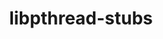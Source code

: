 ---
title: "libpthread-stubs"
layout: cache
categories: [package, develop-2025-01-19]
meta: {"versions": ["0.5"], "compilers": ["gcc@=11.1.0", "gcc@=11.4.0", "gcc@=13.2.0", "gcc@=9.4.0", "oneapi@=2024.2.1"], "oss": ["ubuntu20.04", "ubuntu22.04", "ubuntu24.04"], "platforms": ["linux"], "targets": ["neoverse_v2", "ppc64le", "x86_64_v3"], "stacks": ["data-vis-sdk", "e4s", "e4s-neoverse-v2", "e4s-oneapi", "e4s-power", "e4s-rocm-external", "hep", "ml-linux-x86_64-rocm", "root"], "num_specs": 6, "num_specs_by_stack": {"e4s-power": 1, "root": 6, "data-vis-sdk": 1, "e4s-neoverse-v2": 1, "hep": 1, "e4s": 1, "e4s-rocm-external": 1, "e4s-oneapi": 1, "ml-linux-x86_64-rocm": 1}}
spec_details: [{"hash": "vgzl6ewp5f5duv6h7a6qrzcda7yvtnd3", "compiler": "gcc@=9.4.0", "versions": ["0.5"], "os": "ubuntu20.04", "platform": "linux", "target": "ppc64le", "variants": ["build_system=autotools"], "stacks": ["e4s-power", "root"], "size": "-", "tarball": "https://binaries.spack.io/develop-2025-01-19/build_cache/linux-ubuntu20.04-ppc64le/gcc-9.4.0/libpthread-stubs-0.5/linux-ubuntu20.04-ppc64le-gcc-9.4.0-libpthread-stubs-0.5-vgzl6ewp5f5duv6h7a6qrzcda7yvtnd3.spack"}, {"hash": "zowvp6sog5w3argp57dwajnrhndhmob5", "compiler": "gcc@=11.1.0", "versions": ["0.5"], "os": "ubuntu20.04", "platform": "linux", "target": "x86_64_v3", "variants": ["build_system=autotools"], "stacks": ["data-vis-sdk", "root"], "size": "-", "tarball": "https://binaries.spack.io/develop-2025-01-19/build_cache/linux-ubuntu20.04-x86_64_v3/gcc-11.1.0/libpthread-stubs-0.5/linux-ubuntu20.04-x86_64_v3-gcc-11.1.0-libpthread-stubs-0.5-zowvp6sog5w3argp57dwajnrhndhmob5.spack"}, {"hash": "l727nv6lp74yidg7r2oysyx2ye5sf4oa", "compiler": "gcc@=11.4.0", "versions": ["0.5"], "os": "ubuntu22.04", "platform": "linux", "target": "neoverse_v2", "variants": ["build_system=autotools"], "stacks": ["root", "e4s-neoverse-v2"], "size": "-", "tarball": "https://binaries.spack.io/develop-2025-01-19/build_cache/linux-ubuntu22.04-neoverse_v2/gcc-11.4.0/libpthread-stubs-0.5/linux-ubuntu22.04-neoverse_v2-gcc-11.4.0-libpthread-stubs-0.5-l727nv6lp74yidg7r2oysyx2ye5sf4oa.spack"}, {"hash": "vaqwxyotfrykgm4zmentturdwrqlpunc", "compiler": "gcc@=11.4.0", "versions": ["0.5"], "os": "ubuntu22.04", "platform": "linux", "target": "x86_64_v3", "variants": ["build_system=autotools"], "stacks": ["hep", "e4s", "root", "e4s-rocm-external"], "size": "-", "tarball": "https://binaries.spack.io/develop-2025-01-19/build_cache/linux-ubuntu22.04-x86_64_v3/gcc-11.4.0/libpthread-stubs-0.5/linux-ubuntu22.04-x86_64_v3-gcc-11.4.0-libpthread-stubs-0.5-vaqwxyotfrykgm4zmentturdwrqlpunc.spack"}, {"hash": "22ueebafrjsun2redn2ay6poemq6344z", "compiler": "oneapi@=2024.2.1", "versions": ["0.5"], "os": "ubuntu22.04", "platform": "linux", "target": "x86_64_v3", "variants": ["build_system=autotools"], "stacks": ["e4s-oneapi", "root"], "size": "-", "tarball": "https://binaries.spack.io/develop-2025-01-19/build_cache/linux-ubuntu22.04-x86_64_v3/oneapi-2024.2.1/libpthread-stubs-0.5/linux-ubuntu22.04-x86_64_v3-oneapi-2024.2.1-libpthread-stubs-0.5-22ueebafrjsun2redn2ay6poemq6344z.spack"}, {"hash": "wn4kicobxbgmwbhuyju2ig37gjxyxtij", "compiler": "gcc@=13.2.0", "versions": ["0.5"], "os": "ubuntu24.04", "platform": "linux", "target": "x86_64_v3", "variants": ["build_system=autotools"], "stacks": ["ml-linux-x86_64-rocm", "root"], "size": "-", "tarball": "https://binaries.spack.io/develop-2025-01-19/build_cache/linux-ubuntu24.04-x86_64_v3/gcc-13.2.0/libpthread-stubs-0.5/linux-ubuntu24.04-x86_64_v3-gcc-13.2.0-libpthread-stubs-0.5-wn4kicobxbgmwbhuyju2ig37gjxyxtij.spack"}]
---
